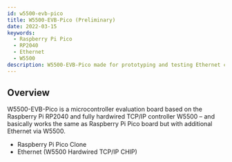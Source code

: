 ```yaml
---
id: w5500-evb-pico
title: W5500-EVB-Pico (Preliminary)
date: 2022-03-15
keywords:
  - Raspberry Pi Pico
  - RP2040
  - Ethernet
  - W5500
description: W5500-EVB-Pico made for prototyping and testing Ethernet capabilities on Pico
---
```


## Overview

W5500-EVB-Pico is a microcontroller evaluation board based on the Raspberry Pi RP2040 and fully hardwired TCP/IP controller W5500 – and basically works the same as Raspberry Pi Pico board but with additional Ethernet via W5500.

- Raspberry Pi Pico Clone
- Ethernet (W5500 Hardwired TCP/IP CHIP)

